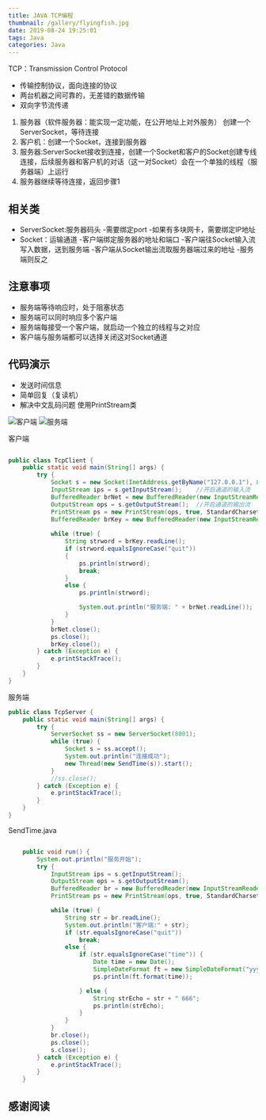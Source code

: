 ```yaml
---
title: JAVA TCP编程 
thumbnail: /gallery/flyingfish.jpg
date: 2019-08-24 19:25:01
tags: Java
categories: Java
---
```



TCP：Transmission Control Protocol
- 传输控制协议，面向连接的协议
- 两台机器之间可靠的，无差错的数据传输
- 双向字节流传递


1. 服务器（软件服务器：能实现一定功能，在公开地址上对外服务）
创建一个ServerSocket，等待连接
2. 客户机：创建一个Socket，连接到服务器
3. 服务器:ServerSocket接收到连接，创建一个Socket和客户的Socket创建专线连接，后续服务器和客户机的对话（这一对Socket）会在一个单独的线程（服务器端）上运行
4. 服务器继续等待连接，返回步骤1
<!--more-->

## 相关类
- ServerSocket:服务器码头
-需要绑定port
-如果有多块网卡，需要绑定IP地址
- Socket：运输通道
-客户端绑定服务器的地址和端口
-客户端往Socket输入流写入数据，送到服务端
-客户端从Socket输出流取服务器端过来的地址
-服务端则反之


## 注意事项
- 服务端等待响应时，处于阻塞状态
- 服务端可以同时响应多个客户端
- 服务端每接受一个客户端，就启动一个独立的线程与之对应
- 客户端与服务端都可以选择关闭这对Socket通道

## 代码演示
- 发送时间信息
- 简单回复（复读机）
- 解决中文乱码问题 使用PrintStream类

![客户端](https://ly-object-1259106193.cos.ap-chengdu.myqcloud.com/java/%E5%AE%A2%E6%88%B7%E7%AB%AF.png)
![服务端](https://ly-object-1259106193.cos.ap-chengdu.myqcloud.com/java/%E6%9C%8D%E5%8A%A1%E7%AB%AF.png)



客户端
```java

public class TcpClient {
    public static void main(String[] args) {
        try {
            Socket s = new Socket(InetAddress.getByName("127.0.0.1"), 8001);
            InputStream ips = s.getInputStream();    //开启通道的输入流
            BufferedReader brNet = new BufferedReader(new InputStreamReader(ips,StandardCharsets.UTF_8));
            OutputStream ops = s.getOutputStream();  //开启通道的输出流
            PrintStream ps = new PrintStream(ops, true, StandardCharsets.UTF_8);
            BufferedReader brKey = new BufferedReader(new InputStreamReader(System.in,StandardCharsets.UTF_8));
            
            while (true) {
                String strword = brKey.readLine();
                if (strword.equalsIgnoreCase("quit"))
                {
                    ps.println(strword);
                    break;
                }
                else {
                    ps.println(strword);

                    System.out.println("服务端: " + brNet.readLine());
                }
            }
            brNet.close();
            ps.close();
            brKey.close();
        } catch (Exception e) {
            e.printStackTrace();
        }
    }
}
```


服务端
```java
public class TcpServer {
    public static void main(String[] args) {
        try {
            ServerSocket ss = new ServerSocket(8001);
            while (true) {
                Socket s = ss.accept();
                System.out.println("连接成功");
                new Thread(new SendTime(s)).start();
            }
            //ss.close();
        } catch (Exception e) {
            e.printStackTrace();
        }
    }
}
```


SendTime.java
```java

    public void run() {
        System.out.println("服务开始");
        try {
            InputStream ips = s.getInputStream();
            OutputStream ops = s.getOutputStream();
            BufferedReader br = new BufferedReader(new InputStreamReader(ips, StandardCharsets.UTF_8));
            PrintStream ps = new PrintStream(ops, true, StandardCharsets.UTF_8);

            while (true) {
                String str = br.readLine();
                System.out.println("客户端:" + str);
                if (str.equalsIgnoreCase("quit"))
                    break;
                else {
                    if (str.equalsIgnoreCase("time")) {
                        Date time = new Date();
                        SimpleDateFormat ft = new SimpleDateFormat("yyyy-MM-dd hh:mm:ss");
                        ps.println(ft.format(time));

                    } else {
                        String strEcho = str + " 666";
                        ps.println(strEcho);
                    }
                }
            }
            br.close();
            ps.close();
            s.close();
        } catch (Exception e) {
            e.printStackTrace();
        }
    }
```
## 感谢阅读

